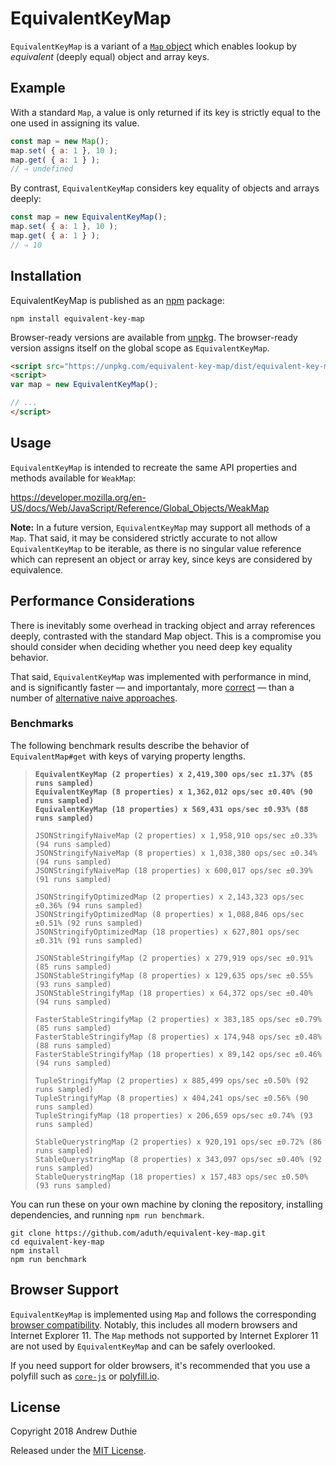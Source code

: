 # EquivalentKeyMap

`EquivalentKeyMap` is a variant of a [`Map` object](https://developer.mozilla.org/en-US/docs/Web/JavaScript/Reference/Global_Objects/Map) which enables lookup by _equivalent_ (deeply equal) object and array keys.

## Example

With a standard `Map`, a value is only returned if its key is strictly equal to the one used in assigning its value.

```js
const map = new Map();
map.set( { a: 1 }, 10 );
map.get( { a: 1 } );
// ⇒ undefined
```

By contrast, `EquivalentKeyMap` considers key equality of objects and arrays deeply:

```js
const map = new EquivalentKeyMap();
map.set( { a: 1 }, 10 );
map.get( { a: 1 } );
// ⇒ 10
```

## Installation

EquivalentKeyMap is published as an [npm](https://www.npmjs.com/) package:

```
npm install equivalent-key-map
```

Browser-ready versions are available from [unpkg](https://unpkg.com/equivalent-key-map/dist/equivalent-key-map.min.js). The browser-ready version assigns itself on the global scope as `EquivalentKeyMap`.

```html
<script src="https://unpkg.com/equivalent-key-map/dist/equivalent-key-map.min.js"></script>
<script>
var map = new EquivalentKeyMap();

// ...
</script>
```

## Usage

`EquivalentKeyMap` is intended to recreate the same API properties and methods available for `WeakMap`:

https://developer.mozilla.org/en-US/docs/Web/JavaScript/Reference/Global_Objects/WeakMap

**Note:** In a future version, `EquivalentKeyMap` may support all methods of a `Map`. That said, it may be considered strictly accurate to not allow `EquivalentKeyMap` to be iterable, as there is no singular value reference which can represent an object or array key, since keys are considered by equivalence.

## Performance Considerations

There is inevitably some overhead in tracking object and array references deeply, contrasted with the standard Map object. This is a compromise you should consider when deciding whether you need deep key equality behavior.

That said, `EquivalentKeyMap` was implemented with performance in mind, and is significantly faster — and importantaly, more [correct](https://github.com/aduth/equivalent-key-map/blob/210f42bbd431c7c10da33d310cf56ef3b3ca96e7/test/index.js#L67-L71) — than a number of [alternative naive approaches](https://github.com/aduth/equivalent-key-map/tree/master/benchmark/impl).

### Benchmarks

The following benchmark results describe the behavior of `EquivalentMap#get` with keys of varying property lengths. 

>**`EquivalentKeyMap (2 properties) x 2,419,300 ops/sec ±1.37% (85 runs sampled)`**  
>**`EquivalentKeyMap (8 properties) x 1,362,012 ops/sec ±0.40% (90 runs sampled)`**  
>**`EquivalentKeyMap (18 properties) x 569,431 ops/sec ±0.93% (88 runs sampled)`**  
>
>`JSONStringifyNaiveMap (2 properties) x 1,958,910 ops/sec ±0.33% (94 runs sampled)`  
>`JSONStringifyNaiveMap (8 properties) x 1,038,380 ops/sec ±0.34% (94 runs sampled)`  
>`JSONStringifyNaiveMap (18 properties) x 600,017 ops/sec ±0.39% (91 runs sampled)`  
>
>`JSONStringifyOptimizedMap (2 properties) x 2,143,323 ops/sec ±0.36% (94 runs sampled)`  
>`JSONStringifyOptimizedMap (8 properties) x 1,088,846 ops/sec ±0.51% (92 runs sampled)`  
>`JSONStringifyOptimizedMap (18 properties) x 627,801 ops/sec ±0.31% (91 runs sampled)`  
>
>`JSONStableStringifyMap (2 properties) x 279,919 ops/sec ±0.91% (85 runs sampled)`  
>`JSONStableStringifyMap (8 properties) x 129,635 ops/sec ±0.55% (93 runs sampled)`  
>`JSONStableStringifyMap (18 properties) x 64,372 ops/sec ±0.40% (94 runs sampled)`  
>
>`FasterStableStringifyMap (2 properties) x 383,185 ops/sec ±0.79% (85 runs sampled)`  
>`FasterStableStringifyMap (8 properties) x 174,948 ops/sec ±0.48% (88 runs sampled)`  
>`FasterStableStringifyMap (18 properties) x 89,142 ops/sec ±0.46% (94 runs sampled)`  
>
>`TupleStringifyMap (2 properties) x 885,499 ops/sec ±0.50% (92 runs sampled)`  
>`TupleStringifyMap (8 properties) x 404,241 ops/sec ±0.56% (90 runs sampled)`  
>`TupleStringifyMap (18 properties) x 206,659 ops/sec ±0.74% (93 runs sampled)`  
>
>`StableQuerystringMap (2 properties) x 920,191 ops/sec ±0.72% (86 runs sampled)`  
>`StableQuerystringMap (8 properties) x 343,097 ops/sec ±0.40% (92 runs sampled)`  
>`StableQuerystringMap (18 properties) x 157,483 ops/sec ±0.50% (93 runs sampled)`  

You can run these on your own machine by cloning the repository, installing dependencies, and running `npm run benchmark`.

```
git clone https://github.com/aduth/equivalent-key-map.git
cd equivalent-key-map
npm install
npm run benchmark
```

## Browser Support

`EquivalentKeyMap` is implemented using `Map` and follows the corresponding [browser compatibility](https://developer.mozilla.org/en-US/docs/Web/JavaScript/Reference/Global_Objects/Map#Browser_compatibility). Notably, this includes all modern browsers and Internet Explorer 11. The `Map` methods not supported by Internet Explorer 11 are not used by `EquivalentKeyMap` and can be safely overlooked.

If you need support for older browsers, it's recommended that you use a polyfill such as [`core-js`](https://github.com/zloirock/core-js) or [polyfill.io](https://polyfill.io/v2/docs/).

## License

Copyright 2018 Andrew Duthie

Released under the [MIT License](https://github.com/aduth/equivalent-key-map/tree/master/LICENSE.md).
